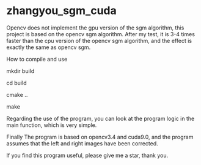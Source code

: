 # zhangyou_sgm_cuda

Opencv does not implement the gpu version of the sgm algorithm, this project is based on the opencv sgm algorithm. After my test, it is 3-4 times faster than the cpu version of the opencv sgm algorithm, and the effect is exactly the same as opencv sgm.



How to compile and use

mkdir build

cd build 

cmake .. 

make 

Regarding the use of the program, you can look at the program logic in the main function, which is very simple. 


Finally
The program is based on opencv3.4 and cuda9.0, and the program assumes that the left and right images have been corrected.

If you find this program useful, please give me a star, thank you.
